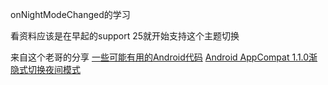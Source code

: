 onNightModeChanged的学习

看资料应该是在早起的support 25就开始支持这个主题切换

来自这个老哥的分享
[一些可能有用的Android代码](https://aprildown.xyz/2019/06/15/android-code-snippets/#%E6%B8%90%E9%9A%90%E9%87%8D%E5%90%AFActivity)
[Android AppCompat 1.1.0渐隐式切换夜间模式](https://www.dazhuanlan.com/2019/09/25/5d8b47109982a/)